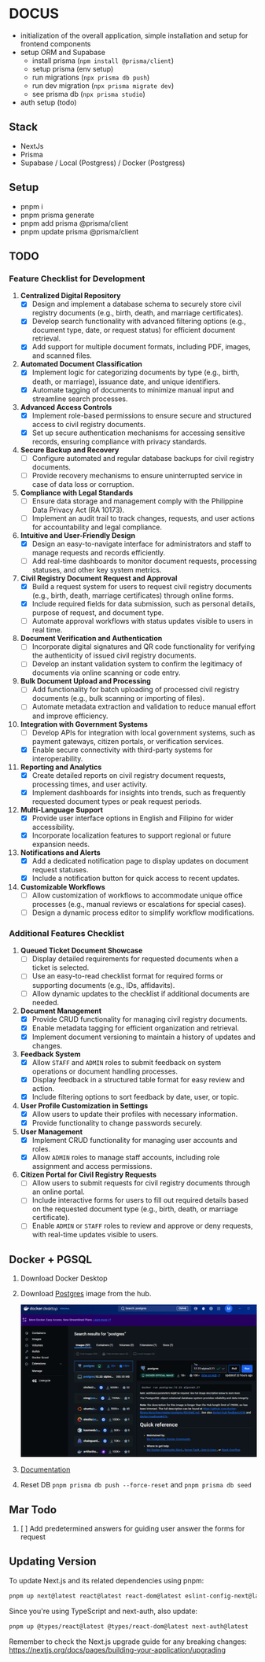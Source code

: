 # DOCUS

- initialization of the overall application, simple installation and setup for frontend components
- setup ORM and Supabase
  - install prisma (`npm install @prisma/client`)
  - setup prisma (env setup)
  - run migrations (`npx prisma db push`)
  - run dev migration (`npx prisma migrate dev`)
  - see prisma db (`npx prisma studio`)
- auth setup (todo)

## Stack

- NextJs
- Prisma
- Supabase / Local (Postgress) / Docker (Postgress)

## Setup

- pnpm i
- pnpm prisma generate
- pnpm add prisma @prisma/client
- pnpm update prisma @prisma/client

## TODO

### Feature Checklist for Development

1. **Centralized Digital Repository**
   - [x] Design and implement a database schema to securely store civil registry documents (e.g., birth, death, and marriage certificates).
   - [x] Develop search functionality with advanced filtering options (e.g., document type, date, or request status) for efficient document retrieval.
   - [x] Add support for multiple document formats, including PDF, images, and scanned files.

2. **Automated Document Classification**
   - [x] Implement logic for categorizing documents by type (e.g., birth, death, or marriage), issuance date, and unique identifiers.
   - [x] Automate tagging of documents to minimize manual input and streamline search processes.

3. **Advanced Access Controls**
   - [x] Implement role-based permissions to ensure secure and structured access to civil registry documents.
   - [x] Set up secure authentication mechanisms for accessing sensitive records, ensuring compliance with privacy standards.

4. **Secure Backup and Recovery**
   - [ ] Configure automated and regular database backups for civil registry documents.
   - [ ] Provide recovery mechanisms to ensure uninterrupted service in case of data loss or corruption.

5. **Compliance with Legal Standards**
   - [ ] Ensure data storage and management comply with the Philippine Data Privacy Act (RA 10173).
   - [ ] Implement an audit trail to track changes, requests, and user actions for accountability and legal compliance.

6. **Intuitive and User-Friendly Design**
   - [x] Design an easy-to-navigate interface for administrators and staff to manage requests and records efficiently.
   - [ ] Add real-time dashboards to monitor document requests, processing statuses, and other key system metrics.

7. **Civil Registry Document Request and Approval**
   - [x] Build a request system for users to request civil registry documents (e.g., birth, death, marriage certificates) through online forms.
   - [x] Include required fields for data submission, such as personal details, purpose of request, and document type.
   - [ ] Automate approval workflows with status updates visible to users in real time.

8. **Document Verification and Authentication**
   - [ ] Incorporate digital signatures and QR code functionality for verifying the authenticity of issued civil registry documents.
   - [ ] Develop an instant validation system to confirm the legitimacy of documents via online scanning or code entry.

9. **Bulk Document Upload and Processing**
   - [ ] Add functionality for batch uploading of processed civil registry documents (e.g., bulk scanning or importing of files).
   - [ ] Automate metadata extraction and validation to reduce manual effort and improve efficiency.

10. **Integration with Government Systems**
    - [ ] Develop APIs for integration with local government systems, such as payment gateways, citizen portals, or verification services.
    - [x] Enable secure connectivity with third-party systems for interoperability.

11. **Reporting and Analytics**
    - [x] Create detailed reports on civil registry document requests, processing times, and user activity.
    - [x] Implement dashboards for insights into trends, such as frequently requested document types or peak request periods.

12. **Multi-Language Support**
    - [x] Provide user interface options in English and Filipino for wider accessibility.
    - [x] Incorporate localization features to support regional or future expansion needs.

13. **Notifications and Alerts**
    - [x] Add a dedicated notification page to display updates on document request statuses.
    - [x] Include a notification button for quick access to recent updates.

14. **Customizable Workflows**
    - [ ] Allow customization of workflows to accommodate unique office processes (e.g., manual reviews or escalations for special cases).
    - [ ] Design a dynamic process editor to simplify workflow modifications.

### Additional Features Checklist

1. **Queued Ticket Document Showcase**
   - [ ] Display detailed requirements for requested documents when a ticket is selected.
   - [ ] Use an easy-to-read checklist format for required forms or supporting documents (e.g., IDs, affidavits).
   - [ ] Allow dynamic updates to the checklist if additional documents are needed.

2. **Document Management**
   - [x] Provide CRUD functionality for managing civil registry documents.
   - [x] Enable metadata tagging for efficient organization and retrieval.
   - [x] Implement document versioning to maintain a history of updates and changes.

3. **Feedback System**
   - [x] Allow `STAFF` and `ADMIN` roles to submit feedback on system operations or document handling processes.
   - [x] Display feedback in a structured table format for easy review and action.
   - [x] Include filtering options to sort feedback by date, user, or topic.

4. **User Profile Customization in Settings**
   - [x] Allow users to update their profiles with necessary information.
   - [x] Provide functionality to change passwords securely.

5. **User Management**
   - [x] Implement CRUD functionality for managing user accounts and roles.
   - [x] Allow `ADMIN` roles to manage staff accounts, including role assignment and access permissions.

6. **Citizen Portal for Civil Registry Requests**
   - [ ] Allow users to submit requests for civil registry documents through an online portal.
   - [ ] Include interactive forms for users to fill out required details based on the requested document type (e.g., birth, death, or marriage certificate).
   - [ ] Enable `ADMIN` or `STAFF` roles to review and approve or deny requests, with real-time updates visible to users.

## Docker + PGSQL

1. Download Docker Desktop
2. Download [Postgres](https://hub.docker.com/_/postgres) image from the hub.

   ![alt text](./public//documentation//pg-dl.png)

3. [Documentation](https://www.docker.com/blog/how-to-use-the-postgres-docker-official-image/)
4. Reset DB `pnpm prisma db push --force-reset` and `pnpm prisma db seed`

## Mar Todo

1. [ ] Add predetermined answers for guiding user answer the forms for request

## Updating Version

To update Next.js and its related dependencies using pnpm:

```bash
pnpm up next@latest react@latest react-dom@latest eslint-config-next@latest
```

Since you're using TypeScript and next-auth, also update:

```bash
pnpm up @types/react@latest @types/react-dom@latest next-auth@latest
```

Remember to check the Next.js upgrade guide for any breaking changes: <https://nextjs.org/docs/pages/building-your-application/upgrading>
